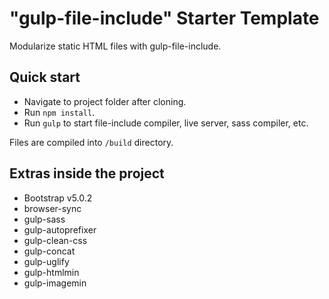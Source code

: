 # "gulp-file-include" Starter Template

Modularize static HTML files with gulp-file-include.

## Quick start

* Navigate to project folder after cloning.
* Run `npm install`.
* Run `gulp` to start file-include compiler, live server, sass compiler, etc.

Files are compiled into `/build` directory.

## Extras inside the project

* Bootstrap v5.0.2
* browser-sync
* gulp-sass
* gulp-autoprefixer
* gulp-clean-css
* gulp-concat 
* gulp-uglify
* gulp-htmlmin
* gulp-imagemin